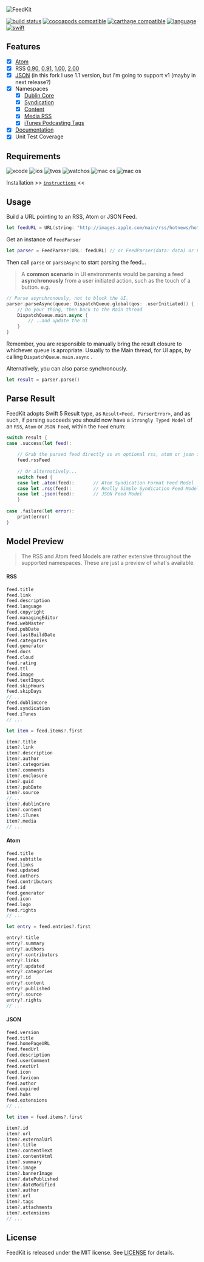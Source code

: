 ![FeedKit](/FeedKit.png?raw=true)

[![build status](https://travis-ci.org/nmdias/FeedKit.svg)](https://travis-ci.org/nmdias/FeedKit)
[![cocoapods compatible](https://img.shields.io/badge/cocoapods-compatible-brightgreen.svg)](https://cocoapods.org/pods/FeedKit)
[![carthage compatible](https://img.shields.io/badge/carthage-compatible-brightgreen.svg)](https://github.com/Carthage/Carthage)
[![language](https://img.shields.io/badge/spm-compatible-brightgreen.svg)](https://swift.org)
[![swift](https://img.shields.io/badge/swift-5.0-orange.svg)](https://github.com/nmdias/DefaultsKit/releases)

## Features

- [x] [Atom](https://tools.ietf.org/html/rfc4287)
- [x] RSS [0.90](http://www.rssboard.org/rss-0-9-0), [0.91](http://www.rssboard.org/rss-0-9-1), [1.00](http://web.resource.org/rss/1.0/spec), [2.00](http://cyber.law.harvard.edu/rss/rss.html)
- [x] [JSON](https://jsonfeed.org/version/1.1) (in this fork I use 1.1 version, but i'm going to support v1 (mayby in next release?)
- [x] Namespaces
    - [x] [Dublin Core](http://web.resource.org/rss/1.0/modules/dc/)
    - [x] [Syndication](http://web.resource.org/rss/1.0/modules/syndication/)
    - [x] [Content](http://web.resource.org/rss/1.0/modules/content/)
    - [x] [Media RSS](http://www.rssboard.org/media-rss)
    - [x] [iTunes Podcasting Tags](https://help.apple.com/itc/podcasts_connect/#/itcb54353390)
- [x] [Documentation](http://cocoadocs.org/docsets/FeedKit)
- [x] Unit Test Coverage

## Requirements

![xcode](https://img.shields.io/badge/xcode-11-lightgrey.svg)
![ios](https://img.shields.io/badge/ios-10-lightgrey.svg)
![tvos](https://img.shields.io/badge/tvos-10-lightgrey.svg)
![watchos](https://img.shields.io/badge/watchos-3-lightgrey.svg)
![mac os](https://img.shields.io/badge/mac%20os-10.12-lightgrey.svg)
![mac os](https://img.shields.io/badge/ubuntu-16.04-lightgrey.svg)

Installation >> [`instructions`](https://github.com/nmdias/FeedKit/blob/master/INSTALL.md) <<

## Usage

Build a URL pointing to an RSS, Atom or JSON Feed.
```swift
let feedURL = URL(string: "http://images.apple.com/main/rss/hotnews/hotnews.rss")!
```

Get an instance of `FeedParser`
```swift
let parser = FeedParser(URL: feedURL) // or FeedParser(data: data) or FeedParser(xmlStream: stream)
```

Then call `parse` or `parseAsync` to start parsing the feed...

> A **common scenario** in UI environments would be parsing a feed **asynchronously** from a user initiated action, such as the touch of a button. e.g.

```swift
// Parse asynchronously, not to block the UI.
parser.parseAsync(queue: DispatchQueue.global(qos: .userInitiated)) { (result) in
    // Do your thing, then back to the Main thread
    DispatchQueue.main.async {
        // ..and update the UI
    }
}
```     

Remember, you are responsible to manually bring the result closure to whichever queue is apropriate. Usually to the Main thread, for UI apps, by calling `DispatchQueue.main.async` .

Alternatively, you can also parse synchronously.

```swift
let result = parser.parse()
```

## Parse Result

FeedKit adopts Swift 5 Result type, as `Result<Feed, ParserError>`, and as such, if parsing succeeds you should now have a `Strongly Typed Model` of an `RSS`, `Atom` or `JSON Feed`, within the `Feed` enum:

```swift
switch result {
case .success(let feed):
    
    // Grab the parsed feed directly as an optional rss, atom or json feed object
    feed.rssFeed
    
    // Or alternatively...
    switch feed {
    case let .atom(feed):       // Atom Syndication Format Feed Model
    case let .rss(feed):        // Really Simple Syndication Feed Model
    case let .json(feed):       // JSON Feed Model
    }
    
case .failure(let error):
    print(error)
}
```

## Model Preview

> The RSS and Atom feed Models are rather extensive throughout the supported namespaces. These are just a preview of what's available.

#### RSS

```swift
feed.title
feed.link
feed.description
feed.language
feed.copyright
feed.managingEditor
feed.webMaster
feed.pubDate
feed.lastBuildDate
feed.categories
feed.generator
feed.docs
feed.cloud
feed.rating
feed.ttl
feed.image
feed.textInput
feed.skipHours
feed.skipDays
//...
feed.dublinCore
feed.syndication
feed.iTunes
// ...

let item = feed.items?.first

item?.title
item?.link
item?.description
item?.author
item?.categories
item?.comments
item?.enclosure
item?.guid
item?.pubDate
item?.source
//...
item?.dublinCore
item?.content
item?.iTunes
item?.media
// ...
```

#### Atom

```swift
feed.title
feed.subtitle
feed.links
feed.updated
feed.authors
feed.contributors
feed.id
feed.generator
feed.icon
feed.logo
feed.rights
// ...

let entry = feed.entries?.first

entry?.title
entry?.summary
entry?.authors
entry?.contributors
entry?.links
entry?.updated
entry?.categories
entry?.id
entry?.content
entry?.published
entry?.source
entry?.rights
// ...
```

#### JSON

```swift
feed.version
feed.title
feed.homePageURL
feed.feedUrl
feed.description
feed.userComment
feed.nextUrl
feed.icon
feed.favicon
feed.author
feed.expired
feed.hubs
feed.extensions
// ...

let item = feed.items?.first

item?.id
item?.url
item?.externalUrl
item?.title
item?.contentText
item?.contentHtml
item?.summary
item?.image
item?.bannerImage
item?.datePublished
item?.dateModified
item?.author
item?.url
item?.tags
item?.attachments
item?.extensions
// ...
```

## License

FeedKit is released under the MIT license. See [LICENSE](https://github.com/nmdias/FeedKit/blob/master/LICENSE) for details.



